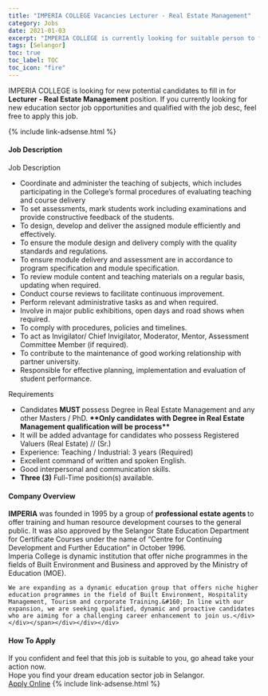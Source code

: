 ```yaml
---
title: "IMPERIA COLLEGE Vacancies Lecturer - Real Estate Management" 
category: Jobs 
date: 2021-01-03 
excerpt: "IMPERIA COLLEGE is currently looking for suitable person to fill in the Lecturer - Real Estate Management which positioned at Selangor" 
tags: [Selangor] 
toc: true 
toc_label: TOC 
toc_icon: "fire" 
--- 
```


<p>IMPERIA COLLEGE is looking for new potential candidates to fill in for <b>Lecturer - Real Estate Management</b> position. If you currently looking for new education sector job opportunities and qualified with the job desc, feel free to apply this job.
</p>{% include link-adsense.html %} 
 <div><div><div><h4>Job Description</h4></div></div><div><div><span><div><div>Job Description</div><div><ul><li>Coordinate and administer the teaching of subjects, which includes participating in the College&#8217;s formal procedures of evaluating teaching and course delivery</li><li>To set assessments, mark students work including examinations and provide constructive feedback of the students.</li><li>To design, develop and deliver the assigned module efficiently and effectively.</li><li>To ensure the module design and delivery comply with the quality standards and regulations.</li><li>To ensure module delivery and assessment are in accordance to program specification and module specification.</li><li>To review module content and teaching materials on a regular basis, updating when required.</li><li>Conduct course reviews to facilitate continuous improvement.</li><li>Perform relevant administrative tasks as and when required.</li><li>Involve in major public exhibitions, open days and road shows when required.</li><li>To comply with procedures, policies and timelines.</li><li>To act as Invigilator/ Chief Invigilator, Moderator, Mentor, Assessment Committee Member (if required).</li><li>To contribute to the maintenance of good working relationship with partner university.</li><li>Responsible for effective planning, implementation and evaluation of student performance.</li></ul><div>Requirements</div><ul><li>Candidates <strong>MUST&#160;</strong>possess Degree in Real Estate Management and any other Masters / PhD.&#160;<strong>**Only candidates with&#160;Degree in Real Estate Management qualification will be process**&#160;</strong></li><li>It will be added advantage for candidates who possess Registered Valuers (Real Estate) // (Sr.)</li><li>Experience: Teaching / Industrial: 3 years (Required)</li><li>Excellent command of written and spoken English.</li><li>Good interpersonal and communication skills.</li><li><strong>Three (3)</strong> Full-Time position(s) available.</li></ul></div></div></span></div></div></div> 
<div><div><div><h4>Company Overview</h4></div></div><div><div><span><div><div>
<div>
<strong>IMPERIA</strong> was founded in 1995 by a group of <strong>professional estate agents </strong>to offer training and human resource development courses to the general public. It was also approved by the Selangor State Education Department for Certificate Courses under the name of &#8220;Centre for Continuing Development and Further Education&#8221; in October 1996.</div>
<div>
		Imperia College is dynamic institution that offer niche programmes in the fields of Built Environment and Business and approved by the Ministry of Education (MOE).</div>
	
	
	We are expanding as a dynamic education group that offers niche higher education programmes in the field of Built Environment, Hospitality Management, Tourism and corporate Training.&#160; In line with our expansion, we are seeking qualified, dynamic and proactive candidates who are aiming for a challenging career enhancement to join us.</div></div></span></div></div></div> 
#### How To Apply 
If you confident and feel that this job is suitable to you, go ahead take your action now. <br/> 
Hope you find your dream education sector job in Selangor. <br/> 
<a href="https://www.jobstreet.com.my/en/job/lecturer-real-estate-management-4444623?jobId=jobstreet-my-job-4444623&sectionRank=22&token=0~a87a5fce-74d2-487f-b420-238c3989fa11&fr=SRP%20View%20In%20New%20Ta" class="btn btn--info" target="_blank" rel="nofollow noopenner">Apply Online</a> 
{% include link-adsense.html %} 